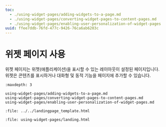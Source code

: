 ```yaml
---
toc:
  - ./using-widget-pages/adding-widgets-to-a-page.md
  - ./using-widget-pages/converting-widget-pages-to-content-pages.md
  - ./using-widget-pages/enabling-user-personalization-of-widget-pages.md
uuid: ffee7ddb-76fd-477c-9426-76ca6ab6203c
---
```


# 위젯 페이지 사용

위젯 페이지는 위젯(애플리케이션)을 표시할 수 있는 레이아웃이 설정된 페이지입니다. 위젯은 콘텐츠를 표시하거나 대화형 및 동적 기능을 페이지에 추가할 수 있습니다.

```{toctree}
:maxdepth: 3

using-widget-pages/adding-widgets-to-a-page.md
using-widget-pages/converting-widget-pages-to-content-pages.md
using-widget-pages/enabling-user-personalization-of-widget-pages.md
```

```{raw} html
:file: ../../landingpage_template.html
```

```{raw} html
:file: using-widget-pages/landing.html
```
